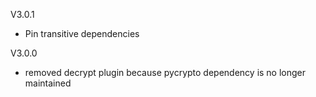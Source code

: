 V3.0.1
 - Pin transitive dependencies

V3.0.0
 - removed decrypt plugin because pycrypto dependency is no longer maintained
